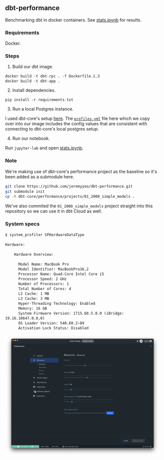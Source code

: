 ## dbt-performance

Benchmarking dbt in docker containers. See [stats.ipynb](stats.ipynb) for results.

### Requirements

Docker.

### Steps

1. Build our dbt image.

```
docker build -t dbt-rpc . -f Dockerfile.1.3
docker build -t dbt-app .
```

2. Install dependencies.

```
pip install -r requirements.txt
```

3. Run a local Postgres instance.

I used dbt-core's setup [here](https://github.com/dbt-labs/dbt-core/blob/main/CONTRIBUTING.md#initial-setup). The [`profiles.yml`](profiles.yml) file here which we copy over into our image includes the config values that are consistent with connecting to dbt-core's local postgres setup.

4. Run our notebook.

Run `jupyter-lab` and open [stats.ipynb](stats.ipynb).

### Note

We're making use of dbt-core's performance project as the baseline so it's been added as a submodule here.

```sh
git clone https://github.com/jeremyyeo/dbt-performance.git
git submodule init
cp -R dbt-core/performance/projects/01_2000_simple_models .
```

We've also commited the `01_2000_simple_models` project straight into this repository so we can use it in dbt Cloud as well.

### System specs

```
$ system_profiler SPHardwareDataType

Hardware:

    Hardware Overview:

      Model Name: MacBook Pro
      Model Identifier: MacBookPro16,2
      Processor Name: Quad-Core Intel Core i5
      Processor Speed: 2 GHz
      Number of Processors: 1
      Total Number of Cores: 4
      L2 Cache: 1 MB
      L3 Cache: 3 MB
      Hyper-Threading Technology: Enabled
      Memory: 16 GB
      System Firmware Version: 1715.60.5.0.0 (iBridge: 19.16.10647.0.0,0)
      OS Loader Version: 540.60.2~89
      Activation Lock Status: Disabled
```

![](docker-resources.png)
